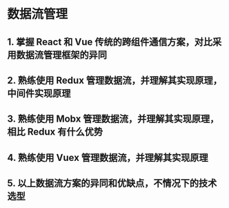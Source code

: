 # 数据流管理

## 1. 掌握 React 和 Vue 传统的跨组件通信方案，对比采用数据流管理框架的异同

## 2. 熟练使用 Redux 管理数据流，并理解其实现原理，中间件实现原理

## 3. 熟练使用 Mobx 管理数据流，并理解其实现原理，相比 Redux 有什么优势

## 4. 熟练使用 Vuex 管理数据流，并理解其实现原理

## 5. 以上数据流方案的异同和优缺点，不情况下的技术选型
